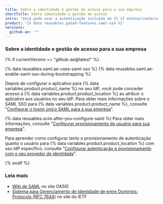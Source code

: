 ```yaml
---
title: Sobre a identidade e gestão de acesso para a sua empresa
shortTitle: Sobre identidade e gestão de acesso
intro: 'Você pode usar a autenticação incluída em {% if enterpriseServerVersions contains currentVersion %}{% data variables.product.prodname_ghe_server %} ou escolher entre CAS, LDAP, ou SAML{% else %}o logon único SAML (SSO) e o Sistema de Administração de Identidade de Domínio Cruzado (SCIM){% endif %} para administrar o acesso centralizadamente{% if currentVersion == "free-pro-team@latest" %}para que as organizações pertencentes à sua empresa em {% data variables.product.prodname_dotcom_the_website %}{% endif %}{% if enterpriseServerVersions contains currentVersion or currentVersion == "github-ae@latest" %}a {% data variables.product.product_location %}{% endif %}.'
product: '{% data reusables.gated-features.saml-sso %}'
versions:
  github-ae: '*'
---
```


### Sobre a identidade e gestão de acesso para a sua empresa

{% if currentVersion == "github-ae@latest" %}

{% data reusables.saml.ae-uses-saml-sso %} {% data reusables.saml.ae-enable-saml-sso-during-bootstrapping %}

Depois de configurar o aplicativo para {% data variables.product.product_name %} no seu IdP, você pode conceder acesso a {% data variables.product.product_location %} ao atribuir o aplicativo aos usuários no seu IdP. Para obter mais informações sobre o SAML SSO para {% data variables.product.product_name %}, consulte "[Configurar o logon único SAML para a sua empresa](/admin/authentication/configuring-saml-single-sign-on-for-your-enterprise)".

{% data reusables.scim.after-you-configure-saml %} Para obter mais informações, consulte "[Configurar provisionamento do usuário para sua empresa](/admin/authentication/configuring-user-provisioning-for-your-enterprise)".

Para aprender como configurar tanto o provisionamento de autenticação quanto o usuário para {% data variables.product.product_location %} com seu IdP específico, consulte "[Configurar autenticação e provisionamento com o seu provedor de identidade](/admin/authentication/configuring-authentication-and-provisioning-with-your-identity-provider)".

{% endif %}

### Leia mais

- [Wiki de SAML](https://wiki.oasis-open.org/security) no site OASIS
- [Sistema para Gerenciamento de Identidade de entre Domínios: Protocolo (RFC 7644)](https://tools.ietf.org/html/rfc7644) no site do IETF
